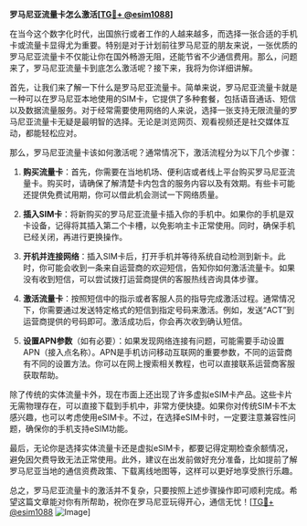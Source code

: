 **罗马尼亚流量卡怎么激活[[TG💪+ @esim1088](https://t.me/s/esim1088)]**

在当今这个数字化时代，出国旅行或者工作的人越来越多，而选择一张合适的手机卡或流量卡显得尤为重要。特别是对于计划前往罗马尼亚的朋友来说，一张优质的罗马尼亚流量卡不仅能让你在国外畅游无阻，还能节省不少通信费用。那么，问题来了，罗马尼亚流量卡到底怎么激活呢？接下来，我将为你详细讲解。

首先，让我们来了解一下什么是罗马尼亚流量卡。简单来说，罗马尼亚流量卡就是一种可以在罗马尼亚本地使用的SIM卡，它提供了多种套餐，包括语音通话、短信以及数据流量服务。对于经常需要使用网络的人来说，选择一张支持无限流量的罗马尼亚流量卡无疑是最明智的选择。无论是浏览网页、观看视频还是社交媒体互动，都能轻松应对。

那么，罗马尼亚流量卡该如何激活呢？通常情况下，激活流程分为以下几个步骤：

1. **购买流量卡**：首先，你需要在当地机场、便利店或者线上平台购买罗马尼亚流量卡。购买时，请确保了解清楚卡内包含的服务内容以及有效期。有些卡可能还提供免费试用期，你可以借此机会测试一下网络质量。

2. **插入SIM卡**：将新购买的罗马尼亚流量卡插入你的手机中。如果你的手机是双卡设备，记得将其插入第二个卡槽，以免影响主卡正常使用。同时，确保手机已经关闭，再进行更换操作。

3. **开机并连接网络**：插入SIM卡后，打开手机并等待系统自动检测到新卡。此时，你可能会收到一条来自运营商的欢迎短信，告知你如何激活流量卡。如果没有收到短信，可以尝试拨打运营商提供的客服热线咨询具体步骤。

4. **激活流量卡**：按照短信中的指示或者客服人员的指导完成激活过程。通常情况下，你需要通过发送特定格式的短信到指定号码来激活。例如，发送“ACT”到运营商提供的号码即可。激活成功后，你会再次收到确认短信。

5. **设置APN参数**（如有必要）：如果发现网络连接有问题，可能需要手动设置APN（接入点名称）。APN是手机访问移动互联网的重要参数，不同的运营商有不同的设置方法。你可以在网上搜索相关教程，也可以直接联系运营商客服获取帮助。

除了传统的实体流量卡外，现在市面上还出现了许多虚拟eSIM卡产品。这些卡片无需物理存在，可以直接下载到手机中，非常方便快捷。如果你对传统SIM卡不太感兴趣，也可以考虑使用eSIM卡。不过，在选择eSIM卡时，一定要注意兼容性问题，确保你的手机支持eSIM功能。

最后，无论你是选择实体流量卡还是虚拟eSIM卡，都要记得定期检查余额情况，避免因欠费导致无法正常使用。此外，建议在出发前做好充分准备，比如提前了解罗马尼亚当地的通信资费政策、下载离线地图等，这样可以更好地享受旅行乐趣。

总之，罗马尼亚流量卡的激活并不复杂，只要按照上述步骤操作即可顺利完成。希望这篇文章能对你有所帮助，祝你在罗马尼亚玩得开心，通信无忧！[[TG💪+ @esim1088](https://t.me/s/esim1088) ![Image](https://i.postimg.cc/4NQfJmqS/Snipaste-2025-05-13-00-14-12.png)]